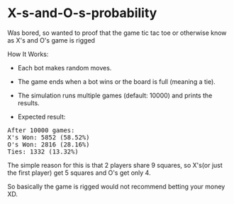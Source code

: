 # X-s-and-O-s-probability
Was bored, so wanted to proof that the game tic tac toe or otherwise know as X's and O's game is rigged

How It Works:
* Each bot makes random moves.
* The game ends when a bot wins or the board is full (meaning a tie).
* The simulation runs multiple games (default: 10000) and prints the results.

* Expected result:
<pre>After 10000 games:
X's Won: 5852 (58.52%)
O's Won: 2816 (28.16%)
Ties: 1332 (13.32%)</pre>

The simple reason for this is that 2 players share 9 squares, so X's(or just the first player) get 5 squares and O's get only 4.

So basically the game is rigged would not recommend betting your money XD.
